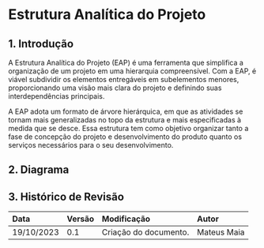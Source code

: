 # Estrutura Analítica do Projeto

## 1. Introdução

A Estrutura Analítica do Projeto (EAP) é uma ferramenta que simplifica a organização de um projeto em uma hierarquia compreensível. Com a EAP, é viável subdividir os elementos entregáveis em subelementos menores, proporcionando uma visão mais clara do projeto e definindo suas interdependências principais.

A EAP adota um formato de árvore hierárquica, em que as atividades se tornam mais generalizadas no topo da estrutura e mais especificadas à medida que se desce. Essa estrutura tem como objetivo organizar tanto a fase de concepção do projeto e desenvolvimento do produto quanto os serviços necessários para o seu desenvolvimento.

## 2. Diagrama


## 3. Histórico de Revisão

| Data       | Versão | Modificação                     | Autor        |
| :--------- | :----- | :------------------------------ | :----------- |
| 19/10/2023 | 0.1    | Criação do documento.          | Mateus Maia |